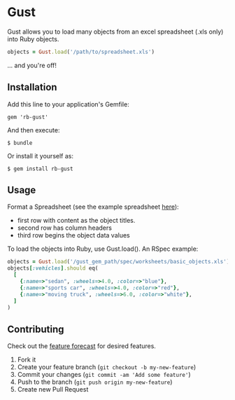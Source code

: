 # Gust

Gust allows you to load many objects from an excel spreadsheet (.xls only) into Ruby objects.

```ruby
objects = Gust.load('/path/to/spreadsheet.xls')
```

... and you're off!

## Installation

Add this line to your application's Gemfile:

    gem 'rb-gust'

And then execute:

    $ bundle

Or install it yourself as:

    $ gem install rb-gust

## Usage

Format a Spreadsheet (see the example spreadsheet [here](spec/workbooks/basic_objects.xls)):

+ first row with content as the object titles.
+ second row has column headers
+ third row begins the object data values

To load the objects into Ruby, use Gust.load(). An RSpec example:

```ruby
objects = Gust.load('/gust_gem_path/spec/worksheets/basic_objects.xls')
objects[:vehicles].should eq(
  [
    {:name=>"sedan", :wheels=>4.0, :color=>"blue"},
    {:name=>"sports car", :wheels=>4.0, :color=>"red"},
    {:name=>"moving truck", :wheels=>6.0, :color=>"white"},
  ]
)
```

## Contributing

Check out the [feature forecast](FORECAST.md) for desired features.

1. Fork it
2. Create your feature branch (`git checkout -b my-new-feature`)
3. Commit your changes (`git commit -am 'Add some feature'`)
4. Push to the branch (`git push origin my-new-feature`)
5. Create new Pull Request
